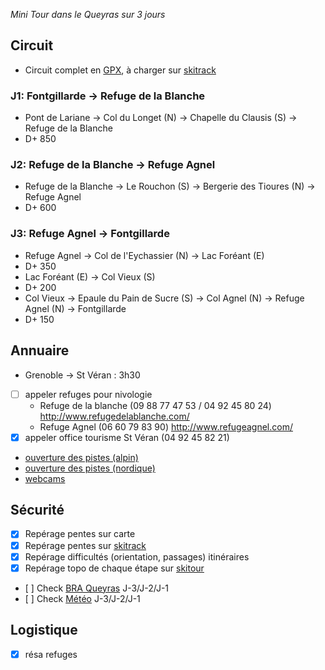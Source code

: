 
_Mini Tour dans le Queyras sur 3 jours_

## Circuit

- Circuit complet en [GPX](tour.gpx), à charger sur [skitrack](http://www.skitrack.fr/?zoom=13&lat=44.6973&lon=6.94746&layers=IGN%20Carte%7CPentes%20IGN%7C)

### J1: Fontgillarde -> Refuge de la Blanche
- Pont de Lariane -> Col du Longet (N) -> Chapelle du Clausis (S) -> Refuge de la Blanche
- D+ 850

### J2: Refuge de la Blanche -> Refuge Agnel
- Refuge de la Blanche -> Le Rouchon (S) -> Bergerie des Tioures (N) -> Refuge Agnel
- D+ 600

### J3: Refuge Agnel -> Fontgillarde
- Refuge Agnel -> Col de l'Eychassier (N) -> Lac Foréant (E) 
- D+ 350
- Lac Foréant (E) -> Col Vieux (S)
- D+ 200
- Col Vieux -> Epaule du Pain de Sucre (S) -> Col Agnel (N) -> Refuge Agnel (N) -> Fontgillarde
- D+ 150

## Annuaire

- Grenoble -> St Véran : 3h30
- [ ] appeler refuges pour nivologie
  - Refuge de la blanche (09 88 77 47 53 / 04 92 45 80 24) http://www.refugedelablanche.com/
  - Refuge Agnel (06 60 79 83 90) http://www.refugeagnel.com/
- [x] appeler office tourisme St Véran (04 92 45 82 21) 
- [ouverture des pistes (alpin)](https://www.queyras-montagne.com/ouverture-pistes-ski-alpin.html#S1)
- [ouverture des pistes (nordique)](https://www.queyras-montagne.com/ouverture-pistes-ski-nordique.html)
- [webcams](https://www.queyras-montagne.com/webcam-queyras.html)

## Sécurité

- [x] Repérage pentes sur carte 
- [x] Repérage pentes sur [skitrack](http://www.skitrack.fr/)
- [x] Repérage difficultés (orientation, passages) itinéraires
- [x] Repérage topo de chaque étape sur [skitour](http://www.skitour.fr/)
- [ ] Check [BRA Queyras](http://www.meteofrance.com/previsions-meteo-montagne/bulletin-avalanches/queyras/OPP17) J-3/J-2/J-1
- [ ] Check [Météo](http://www.meteofrance.com/previsions-meteo-france/saint-veran/05350) J-3/J-2/J-1

## Logistique

- [x] résa refuges
